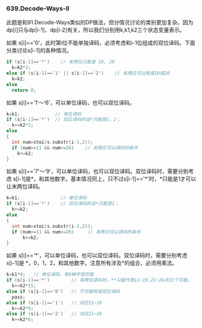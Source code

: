 ### 639.Decode-Ways-II

此题是和91.Decode-Ways类似的DP做法，但分情况讨论的类别更加复杂。因为dp[i]只与dp[i-1]、dp[i-2]有关，所以我们分别用k,k1,k2三个状态变量表示。

如果 s[i]=='0'，此时第i位不能单独译码，必须考虑和i-1位组成的双位译码。下面分类讨论s[i-1]的各种情况。
```cpp
if (s[i-1]=='*')    // 末两位只能是 10, 20
  k=k2*2;  
else if (s[i-1]=='1' || s[i-1]=='2')    // 末两位可以构成10或20
  k=k2;  
else
  return 0;
```
如果 s[i]=='1'～‘6’，可以单位译码，也可以双位译码。
```cpp
k=k1;             // 单位译码
if (s[i-1]=='*')  // 双位译码的话*只能是1，2；
  k+=k2*2;    
else
{
  int num=stoi(s.substr(i-1,2));
  if (num>=11 && num<=26)    // 末两位可以译码的条件
    k+=k2;  
}
```
如果 s[i]=='7'～‘9’，可以单位译码，也可以双位译码。双位译码时，需要分别考虑 s[i-1]是\*，和其他数字。基本情况同上，只不过s[i-1]=='\*'时，\*只能是1才可以让末两位译码。
```cpp
k=k1;               // 单位译码
if (s[i-1]=='*')    // 双位译码的话*只能是1；
  k+=k2;  
else
{
  int num=stoi(s.substr(i-1,2));
  if (num>=11 && num<=26)     // 末两位可以译码的条件
      k+=k2;  
}
```
如果 s[i]=='\*'，可以单位译码，也可以双位译码。双位译码时，需要分别考虑 s[i-1]是 \*，0，1，2，和其他数字。注意所有涉及\*的组合，必须用乘法。
```cpp
k=k1*9;   // 单位译码，有9种字母可能
if (s[i-1]=='*')        // 末两位译码时，**只能代表11~19,21~26共15个可能。
  k+=k2*15;   
else if (s[i-1]=='0')   // 不可能构成双位译码
  pass;
else if (s[i-1]=='1')   // 对应11~19
  k+=k2*9;
else if (s[i-1]=='2')   // 对应21~26
  k+=k2*6;
```
